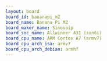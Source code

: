 ```yaml
---
layout: board
board_id: bananapi_m2
board_name: Banana Pi M2
board_maker_name: Sinovoip
board_soc_name: Allwinner A31 (sun6i)
board_cpu_name: ARM Cortex A7 (armv7)
board_cpu_arch_isa: armv7
board_cpu_arch_debian: armhf
---
```

